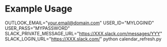 # Example Usage
OUTLOOK_EMAIL="your.email@domain.com" USER_ID="MYLOGINID" USER_PASS="MYPASSWORD" SLACK_PRIVATE_MESSAGE_URL="https://XXX.slack.com/messages/YYY" SLACK_LOGIN_URL="https://XXX.slack.com/" python calendar_refresh.py